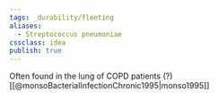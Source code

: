 ```yaml
---
tags: _durability/fleeting
aliases: 
  - Streptococcus pneumoniae
cssclass: idea
publish: true
---
```

Often found in the lung of COPD patients (?) [[@monsoBacterialInfectionChronic1995|monso1995]]